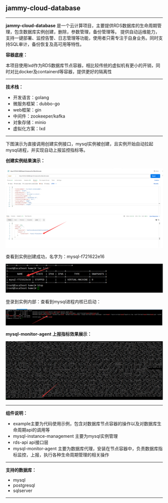 ## jammy-cloud-database

-----------------------
**jammy-cloud-database** 是一个云计算项目，主要提供RDS数据库的生命周期管理，包含数据库实例创建，删除，参数管理，备份管理等。
提供自动运维能力，支持一键部署、监控告警、日志管理等功能，使用者只需专注于自身业务。同时支持SQL审计，备份恢复及高可用等特性。

**容器底座：**

本项目使用lxd作为RDS数据库节点容器，相比较传统的虚拟机有更小的开销，同时对比docker及containerd等容器，提供更好的隔离性

-------------------------
**技术栈：**
- 开发语言：golang
- 微服务框架：dubbo-go
- web框架：gin
- 中间件：zookeeper/kafka
- 对象存储：minio
- 虚拟化方案：lxd
--------------------------


下图演示为直接调用创建实例接口，mysql实例被创建，且实例开始自动拉起mysql进程，并实现自动上报监控指标等。

**创建实例结果演示：**

![接口请求](./api.png)

查看到实例创建成功，名字为：mysql-f721622e16

![实例](./instance.png)

登录到实例内部：查看到mysql进程内核已启动：

![内核进程](./kernel.png)


**mysql-monitor-agent 上报指标效果展示：**

![指标](./metric.png)

------------------------------

**组件说明：**
- example主要为代码使用示例，包含对数据库节点容器的操作以及对数据库生命周期api的调用等
- mysql-instance-management 主要为mysql实例管理
- rds-api api接口层
- mysql-monitor-agent 主要为数据库代理，安装在节点容器中，负责数据库指标监控，上报，执行各种生命周期管理的相关操作

-------------------------
**支持的数据库：**
- mysql
- postgresql
- sqlserver
-------------------------